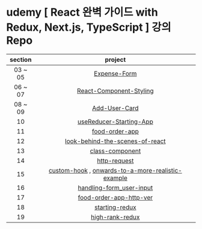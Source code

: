 # udemy [ React 완벽 가이드 with Redux, Next.js, TypeScript ] 강의 Repo

| section |                                                                                                    project                                                                                                    |
| :-----: | :-----------------------------------------------------------------------------------------------------------------------------------------------------------------------------------------------------------: |
| 03 ~ 05 |                                                                [Expense-Form](https://github.com/Anjiwoong/React-Study/tree/main/expense-form)                                                                |
| 06 ~ 07 |                                                     [React-Component-Styling](https://github.com/Anjiwoong/React-Study/tree/main/react-component-styling)                                                     |
| 08 ~ 09 |                                                               [Add-User-Card](https://github.com/Anjiwoong/React-Study/tree/main/add-user-card)                                                               |
|   10    |                                                     [useReducer-Starting-App](https://github.com/Anjiwoong/React-Study/tree/main/usereducer-starting-app)                                                     |
|   11    |                                                              [food-order-app](https://github.com/Anjiwoong/React-Study/tree/main/food-order-app)                                                              |
|   12    |                                             [look-behind-the-scenes-of-react](https://github.com/Anjiwoong/React-Study/tree/main/look-behind-the-scenes-of-react)                                             |
|   13    |                                                             [class-component](https://github.com/Anjiwoong/React-Study/tree/main/class-component)                                                             |
|   14    |                                                                [http-request](https://github.com/Anjiwoong/React-Study/tree/main/http-request)                                                                |
|   15    | [custom-hook](https://github.com/Anjiwoong/React-Study/tree/main/custom-hook) , [onwards-to-a-more-realistic-example](https://github.com/Anjiwoong/React-Study/tree/main/onwards-to-a-more-realistic-example) |
|   16    |                                                    [handling-form_user-input](https://github.com/Anjiwoong/React-Study/tree/main/handling-form_user-input)                                                    |
|   17    |                                                     [food-order-app-http-ver](https://github.com/Anjiwoong/React-Study/tree/main/food-order-app-http-ver)                                                     |
|   18    |                                                              [starting-redux](https://github.com/Anjiwoong/React-Study/tree/main/starting-redux)                                                              |
|   19    |                                                             [high-rank-redux](https://github.com/Anjiwoong/React-Study/tree/main/high-rank-redux)                                                             |
